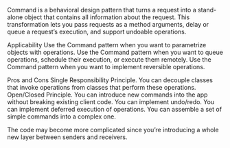 Command is a behavioral design pattern that turns a request into a stand-alone object that contains all information about the request. This transformation lets you pass requests as a method arguments, delay or queue a request’s execution, and support undoable operations.

Applicability
Use the Command pattern when you want to parametrize objects with operations.
Use the Command pattern when you want to queue operations, schedule their execution, or execute them remotely.
Use the Command pattern when you want to implement reversible operations.


Pros and Cons
Single Responsibility Principle. You can decouple classes that invoke operations from classes that perform these operations.
Open/Closed Principle. You can introduce new commands into the app without breaking existing client code.
You can implement undo/redo.
You can implement deferred execution of operations.
You can assemble a set of simple commands into a complex one.

The code may become more complicated since you’re introducing a whole new layer between senders and receivers.